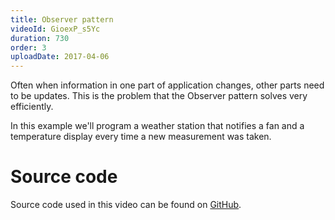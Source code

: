```yaml
---
title: Observer pattern
videoId: GioexP_s5Yc
duration: 730
order: 3
uploadDate: 2017-04-06
---
```


Often when information in one part of application changes, other parts need to be updates. This is the problem that the Observer pattern solves very efficiently.

In this example we'll program a weather station that notifies a fan and a temperature display every time a new measurement was taken.

# Source code
Source code used in this video can be found on <a href="https://github.com/SavjeeTutorials/typescript-design-patterns" target="_blank">GitHub</a>.